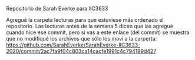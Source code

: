 Repositorio de Sarah Everke para IIC3633

Agregué la carpeta lecturas para que estuviese más ordenado el repositorio. Las lecturas antes de la semana 5 dicen que las agregué cuando hice ese commit, pero si vas a este enlace (del commit) se muestra que no modifiqué los archivos que sólo los moví a la carperta:
https://github.com/SarahEverke/SarahEverke-IIC3633-2020/commit/2ac7fa9f04c803ca14cacfe1991c4c794199d427